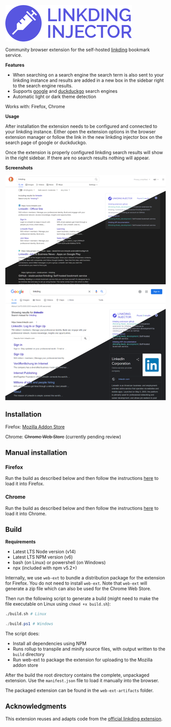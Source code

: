 ![logo](/icons/logo_full.svg)

Community browser extension for the self-hosted [linkding](https://github.com/sissbruecker/linkding) bookmark service.

**Features**
- When searching on a search engine the search term is also sent to your linkding instance and results are added in a new box in the sidebar right to the search engine results.
- Supports [google](https://www.google.com/) and [duckduckgo](https://duckduckgo.com/) search engines
- Automatic light or dark theme detection

Works with: Firefox, Chrome

**Usage**

After installation the extension needs to be configured and connected to your linkding instance. Either open the extension options in the browser extension manager or follow the link in the new linkding injector box on the search page of google or duckduckgo.

Once the extension is properly configured linkding search results will show in the right sidebar. If there are no search results nothing will appear.

**Screenshots**

![duckduckgo](/docs/duckduckgo.png "Duckduckgo")
![google](/docs/google.png "google")

## Installation

Firefox: [Mozilla Addon Store](https://addons.mozilla.org/en-US/firefox/addon/linkding-injector/)

Chrome: ~~Chrome Web Store~~ (currently pending review)

## Manual installation

### Firefox

Run the build as described below and then follow the instructions [here](https://developer.mozilla.org/en-US/docs/Mozilla/Add-ons/WebExtensions/Your_first_WebExtension#installing) to load it into Firefox.

### Chrome

Run the build as described below and then follow the instructions [here](https://developer.chrome.com/docs/extensions/mv3/getstarted/#manifest) to load it into Chrome.

## Build

**Requirements**
- Latest LTS Node version (v14)
- Latest LTS NPM version (v6)
- bash (on Linux) or powershell (on Windows)
- npx (included with npm v5.2+)

Internally, we use `web-ext` to bundle a distribution package for the extension for Firefox. You do not need to install `web-ext`. Note that `web-ext` will generate a zip file which can also be used for the Chrome Web Store.

Then run the following script to generate a build (might need to make the file executable on Linux using `chmod +x build.sh`):
```bash
./build.sh # Linux
```
```powershell
./build.ps1 # Windows
```

The script does:
- Install all dependencies using NPM
- Runs rollup to transpile and minify source files, with output written to the `build` directory
- Run web-ext to package the extension for uploading to the Mozilla addon store

After the build the root directory contains the complete, unpackaged extension. Use the `manifest.json` file to load it manually into the browser.

The packaged extension can be found in the `web-ext-artifacts` folder.

## Acknowledgments

This extension reuses and adapts code from the [official linkding extension](https://github.com/sissbruecker/linkding-extension).